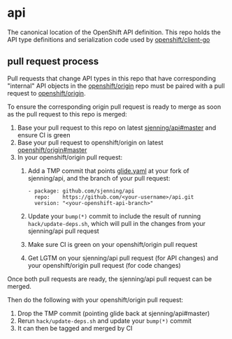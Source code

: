 # api
The canonical location of the OpenShift API definition.  This repo holds the API type definitions and serialization code used by [openshift/client-go](https://github.com/openshift/client-go)

## pull request process

Pull requests that change API types in this repo that have corresponding "internal" API objects in the 
[openshift/origin](https://github.com/openshift/origin) repo must be paired with a pull request to
[openshift/origin](https://github.com/openshift/origin).

To ensure the corresponding origin pull request is ready to merge as soon as the pull request to this repo is merged:
1. Base your pull request to this repo on latest [sjenning/api#master](https://github.com/sjenning/api/commits/master) and ensure CI is green
2. Base your pull request to openshift/origin on latest [openshift/origin#master](https://github.com/openshift/origin/commits/master)
3. In your openshift/origin pull request:
   1. Add a TMP commit that points [glide.yaml](https://github.com/openshift/origin/blob/master/glide.yaml#L39-L41) at your fork of sjenning/api, and the branch of your pull request:

      ```
      - package: github.com/sjenning/api
        repo:    https://github.com/<your-username>/api.git
        version: "<your-openshift-api-branch>"
      ```

    2. Update your `bump(*)` commit to include the result of running `hack/update-deps.sh`, which will pull in the changes from your sjenning/api pull request
    3. Make sure CI is green on your openshift/origin pull request 
    4. Get LGTM on your sjenning/api pull request (for API changes) and your openshift/origin pull request (for code changes)

Once both pull requests are ready, the sjenning/api pull request can be merged.

Then do the following with your openshift/origin pull request:
1. Drop the TMP commit (pointing glide back at sjenning/api#master)
2. Rerun `hack/update-deps.sh` and update your `bump(*)` commit
3. It can then be tagged and merged by CI

